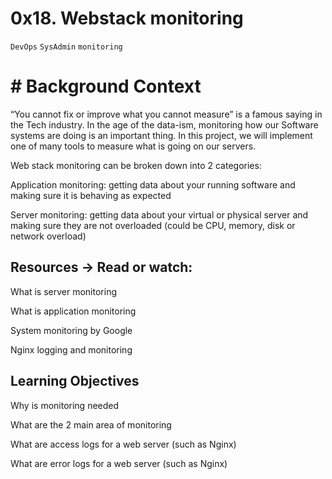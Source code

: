 # 0x18. Webstack monitoring

` DevOps ` ` SysAdmin ` ` monitoring `


# # Background Context

“You cannot fix or improve what you cannot measure” is a famous saying in the Tech industry. In the age of the data-ism, monitoring how our Software systems are doing is an important thing. In this project, we will implement one of many tools to measure what is going on our servers.

Web stack monitoring can be broken down into 2 categories:

Application monitoring: getting data about your running software and making sure it is behaving as expected

Server monitoring: getting data about your virtual or physical server and making sure they are not overloaded (could be CPU, memory, disk or network overload)

## Resources -> Read or watch:

What is server monitoring

What is application monitoring

System monitoring by Google

Nginx logging and monitoring

## Learning Objectives


Why is monitoring needed

What are the 2 main area of monitoring

What are access logs for a web server (such as Nginx)

What are error logs for a web server (such as Nginx)
